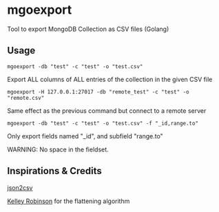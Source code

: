 # mgoexport
Tool to export MongoDB Collection as CSV files (Golang)

## Usage

    mgoexport -db "test" -c "test" -o "test.csv"

Export ALL columns of ALL entries of the collection in the given CSV file

    mgoexport -H 127.0.0.1:27017 -db "remote_test" -c "test" -o "remote.csv"

Same effect as the previous command but connect to a remote server

    mgoexport -db "test" -c "test" -o "test.csv" -f "_id,range.to"

Only export fields named "_id", and subfield "range.to"

WARNING: No space in the fieldset.

## Inspirations & Credits

[json2csv](https://github.com/jehiah/json2csv/)

[Kelley Robinson](http://grokbase.com/user/Kelley-Robinson/ckVVvA1fszm6sqXXLF2wqR) for the flattening algorithm
